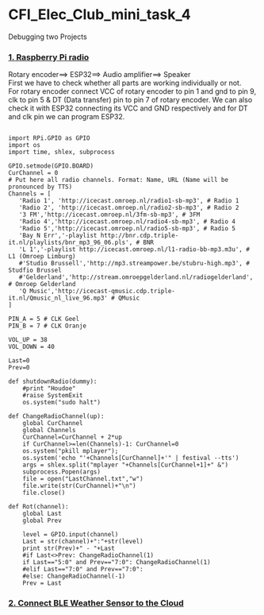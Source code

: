 # CFI_Elec_Club_mini_task_4
Debugging two Projects
### [ 1. Raspberry Pi radio](https://www.instructables.com/id/Raspberry-Pi-Radio/)
Rotary encoder==> ESP32==> Audio amplifier==> Speaker
<br />First we have to check whether all parts are working individually or not. 
<br />For rotary encoder connect VCC of rotary encoder to pin 1 and gnd to pin 9, clk to pin 5 & DT (Data transfer) pin  to pin 7 of rotary encoder. We can also check it with ESP32 connecting its VCC and GND respectively and for DT and clk pin we can program ESP32.

```

import RPi.GPIO as GPIO
import os
import time, shlex, subprocess 

GPIO.setmode(GPIO.BOARD)
CurChannel = 0
# Put here all radio channels. Format: Name, URL (Name will be pronounced by TTS)
Channels = [
   'Radio 1', 'http://icecast.omroep.nl/radio1-sb-mp3', # Radio 1
   'Radio 2', 'http://icecast.omroep.nl/radio2-sb-mp3', # Radio 2
   '3 FM','http://icecast.omroep.nl/3fm-sb-mp3', # 3FM
   'Radio 4','http://icecast.omroep.nl/radio4-sb-mp3', # Radio 4
   'Radio 5','http://icecast.omroep.nl/radio5-sb-mp3', # Radio 5
   'Bay N Err','-playlist http://bnr.cdp.triple-it.nl/playlists/bnr_mp3_96_06.pls', # BNR
   'L 1','-playlist http://icecast.omroep.nl/l1-radio-bb-mp3.m3u', # L1 (Omroep Limburg)   
   #'Studio Brussell','http://mp3.streampower.be/stubru-high.mp3', # Studfio Brussel
   #'Gelderland','http://stream.omroepgelderland.nl/radiogelderland', # Omroep Gelderland
   'Q Music','http://icecast-qmusic.cdp.triple-it.nl/Qmusic_nl_live_96.mp3' # QMusic
]

PIN_A = 5 # CLK Geel
PIN_B = 7 # CLK Oranje

VOL_UP = 38
VOL_DOWN = 40

Last=0
Prev=0

def shutdownRadio(dummy):
    #print "Houdoe"
    #raise SystemExit
    os.system("sudo halt")

def ChangeRadioChannel(up):
    global CurChannel    
    global Channels
    CurChannel=CurChannel + 2*up
    if CurChannel>=len(Channels)-1: CurChannel=0    
    os.system("pkill mplayer");
    os.system('echo "'+Channels[CurChannel]+'" | festival --tts')
    args = shlex.split("mplayer "+Channels[CurChannel+1]+" &")
    subprocess.Popen(args)
    file = open("LastChannel.txt","w")
    file.write(str(CurChannel)+"\n")
    file.close()

def Rot(channel):
    global Last
    global Prev
    
    level = GPIO.input(channel)
    Last = str(channel)+":"+str(level)
    print str(Prev)+" - "+Last
    #if Last<>Prev: ChangeRadioChannel(1)
    if Last=="5:0" and Prev=="7:0": ChangeRadioChannel(1)
    #elif Last=="7:0" and Prev=="7:0":
    #else: ChangeRadioChannel(-1)
    Prev = Last

```

### [2. Connect BLE Weather Sensor to the Cloud](https://www.hackster.io/ble-weather-aws/connect-ble-weather-sensor-to-the-cloud-e79d9d)
